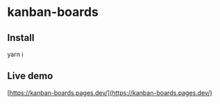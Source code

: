 # kanban-boards
## Install 
yarn i
## Live demo 
[https://kanban-boards.pages.dev/](https://kanban-boards.pages.dev/)
